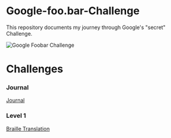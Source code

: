 # Google-foo.bar-Challenge
This repository documents my journey through Google's "secret" Challenge.

![Google Foobar Challenge](https://github.com/SameedIlyas/Google-foo.bar-Challenge/assets/127698326/cb8334b3-a599-44cf-a814-2cd23e250928)


# Challenges
### Journal
[Journal](challenges/journal.md)

### Level 1

[Braille Translation](challenges/braille-translation.md)
